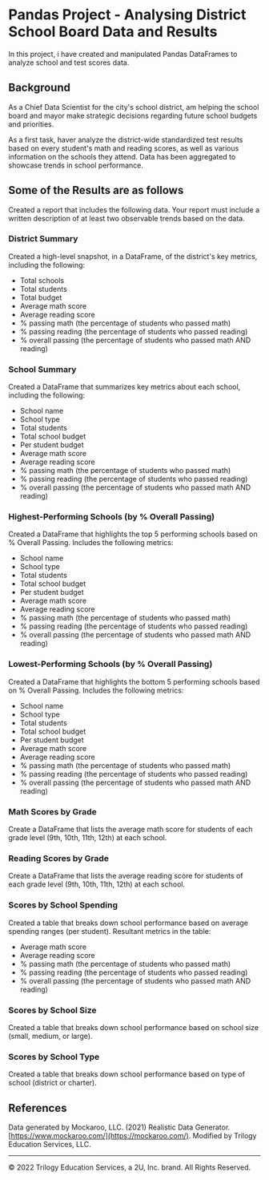 # Pandas Project - Analysing District School Board Data and Results 
In this project, i have created and manipulated Pandas DataFrames to analyze school and test scores data.


## Background

As a Chief Data Scientist for the city's school district, am helping the school board and mayor make strategic decisions regarding future school budgets and priorities.

As a first task, haver analyze the district-wide standardized test results based on  every student's math and reading scores, as well as various information on the schools they attend. Data has been aggregated to showcase trends in school performance.

## Some of the Results are as follows

Created a report that includes the following data. Your report must include a written description of at least two observable trends based on the data.

### District Summary

Created a high-level snapshot, in a DataFrame, of the district's key metrics, including the following:

* Total schools
* Total students
* Total budget
* Average math score
* Average reading score
* % passing math (the percentage of students who passed math)
* % passing reading (the percentage of students who passed reading)
* % overall passing (the percentage of students who passed math AND reading)

### School Summary

Created a DataFrame that summarizes key metrics about each school, including the following:

* School name
* School type
* Total students
* Total school budget
* Per student budget
* Average math score
* Average reading score
* % passing math (the percentage of students who passed math)
* % passing reading (the percentage of students who passed reading)
* % overall passing (the percentage of students who passed math AND reading)

### Highest-Performing Schools (by % Overall Passing)

Created a DataFrame that highlights the top 5 performing schools based on % Overall Passing. Includes the following metrics:

* School name
* School type
* Total students
* Total school budget
* Per student budget
* Average math score
* Average reading score
* % passing math (the percentage of students who passed math)
* % passing reading (the percentage of students who passed reading)
* % overall passing (the percentage of students who passed math AND reading)


### Lowest-Performing Schools (by % Overall Passing)

Created a DataFrame that highlights the bottom 5 performing schools based on % Overall Passing. Includes the following metrics:

* School name
* School type
* Total students
* Total school budget
* Per student budget
* Average math score
* Average reading score
* % passing math (the percentage of students who passed math)
* % passing reading (the percentage of students who passed reading)
* % overall passing (the percentage of students who passed math AND reading)

### Math Scores by Grade

Create a DataFrame that lists the average math score for students of each grade level (9th, 10th, 11th, 12th) at each school.

### Reading Scores by Grade

Create a DataFrame that lists the average reading score for students of each grade level (9th, 10th, 11th, 12th) at each school.

### Scores by School Spending

Created a table that breaks down school performance based on average spending ranges (per student). Resultant metrics in the table:

* Average math score
* Average reading score
* % passing math (the percentage of students who passed math)
* % passing reading (the percentage of students who passed reading)
* % overall passing (the percentage of students who passed math AND reading)

### Scores by School Size

Created a table that breaks down school performance based on school size (small, medium, or large).
### Scores by School Type

Created a table that breaks down school performance based on type of school (district or charter).


## References

Data generated by Mockaroo, LLC. (2021) Realistic Data Generator. [https://www.mockaroo.com/](https://mockaroo.com/). Modified by Trilogy Education Services, LLC.

- - -

© 2022 Trilogy Education Services, a 2U, Inc. brand. All Rights Reserved.


